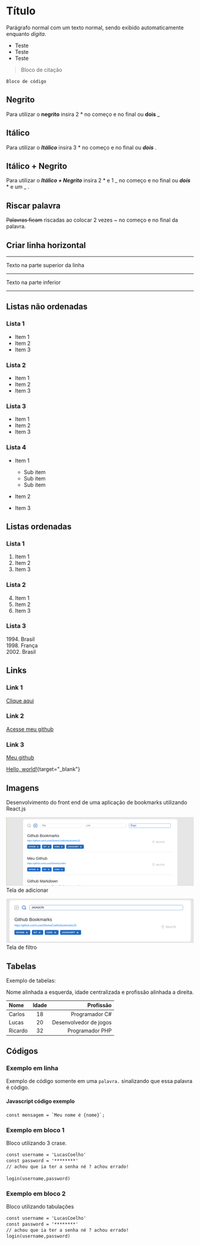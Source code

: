 # Título

Parágrafo normal com um texto normal, sendo exibido automaticamente enquanto *digita*.
- Teste
- Teste
- Teste

> Bloco de citação

```
Bloco de código
```

## Negrito
Para utilizar o **negrito** insira 2 * no começo e no final ou __dois__ _

## Itálico
Para utilizar o ___Itálico___ insira 3 * no começo e no final ou ***dois*** .

## Itálico + Negrito
Para utilizar o __*Itálico + Negrito*__ insira 2 * e 1 _ no começo e no final ou **_dois_** * e um _ .

## Riscar palavra
~~Palavras ficam~~ riscadas ao colocar 2 vezes ~ no começo e no final da palavra.

## Criar linha horizontal
_ _ _
Texto na parte superior da linha
****************************************
Texto na parte inferior
________________________________________

## Listas não ordenadas

### Lista 1
* Item 1
* Item 2
* Item 3

### Lista 2
+ Item 1
+ Item 2
+ Item 3

### Lista 3
- Item 1
- Item 2
- Item 3

### Lista 4
- Item 1
   - Sub item
   * Sub item
   + Sub item

- Item 2

- Item 3

## Listas ordenadas

### Lista 1
1. Item 1
2. Item 2
3. Item 3

### Lista 2
4. Item 1
9. Item 2
1. Item 3

### Lista 3
1994\. Brasil  
1998\. França  
2002\. Brasil  

## Links

### Link 1
[Clique aqui](https://github.com/LucasOliveiraCoelho)

### Link 2
[Acesse meu github](https://github.com/LucasOliveiraCoelho "Meu github")

### Link 3
[Meu github][github-url]

[github-url]:https://github.com/LucasOliveiraCoelho


[Hello, world!](http://example.com/){target="_blank"}

## Imagens

Desenvolvimento do front end de uma aplicação de bookmarks utilizando React.js

![Imagem adicionar](imagens/bookmarks-home.png)
Tela de adicionar

[![Imagem filter][imagem-filtro]][github-url]
Tela de filtro

[imagem-filtro]: imagens/search.png

## Tabelas
Exemplo de tabelas:

Nome alinhada a esquerda, idade centralizada e profissão alinhada a direita.

| Nome | Idade | Profissão | 
| :---- | :---: | ---------: |
| Carlos |  18  | Programador C# |
| Lucas  |  20  | Desenvolvedor de jogos |
| Ricardo |  32  | Programador PHP |

## Códigos

### Exemplo em linha
Exemplo de código somente em uma `palavra.` sinalizando que essa palavra é código.
#### Javascript código exemplo
``const mensagem = `Meu nome é {nome}`; ``

### Exemplo em bloco 1
Bloco utilizando 3 crase.
```
const username = 'LucasCoelho'
const password = '********'
// achou que ia ter a senha né ? achou errado!

login(username,password)
```

### Exemplo em bloco 2
Bloco utilizando tabulações

    const username = 'LucasCoelho'
    const password = '********'
    // achou que ia ter a senha né ? achou errado!
    login(username,password)

